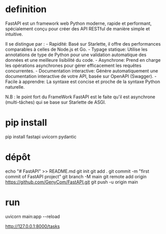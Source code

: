 # definition

FastAPI est un framework web Python moderne, rapide et performant, spécialement conçu pour créer des API RESTful de manière simple et intuitive. 

Il se distingue par :
	- Rapidité: Basé sur Starlette, il offre des performances comparables à celles de Node.js et Go.
	- Typage statique: Utilise les annotations de type de Python pour une validation automatique des données et une meilleure lisibilité du code.
	- Asynchrone: Prend en charge les opérations asynchrones pour gérer efficacement les requêtes concurrentes.
	- Documentation interactive: Génère automatiquement une documentation interactive de votre API, basée sur OpenAPI (Swagger).
	- Facile à apprendre: La syntaxe est concise et proche de la syntaxe Python naturelle.

N.B : le point fort du FrameWork FastAPI est le faite qu'il est asynchrone (multi-tâches) qui se base sur Starlette de ASGI.

# pip install
pip install fastapi uvicorn pydantic


# dépôt

echo "# FastAPI" >> README.md
git init
git add .
git commit -m "first commit of FastAPI project"
git branch -M main
git remote add origin https://github.com/GenyCom/FastAPI.git
git push -u origin main

# run
uvicorn main:app --reload

http://127.0.0.1:8000/tasks
